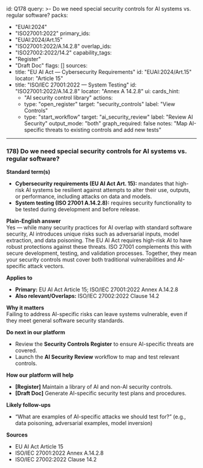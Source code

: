 id: Q178
query: >-
  Do we need special security controls for AI systems vs. regular software?
packs:
  - "EUAI:2024"
  - "ISO27001:2022"
primary_ids:
  - "EUAI:2024/Art.15"
  - "ISO27001:2022/A.14.2.8"
overlap_ids:
  - "ISO27002:2022/14.2"
capability_tags:
  - "Register"
  - "Draft Doc"
flags: []
sources:
  - title: "EU AI Act — Cybersecurity Requirements"
    id: "EUAI:2024/Art.15"
    locator: "Article 15"
  - title: "ISO/IEC 27001:2022 — System Testing"
    id: "ISO27001:2022/A.14.2.8"
    locator: "Annex A 14.2.8"
ui:
  cards_hint:
    - "AI security control library"
  actions:
    - type: "open_register"
      target: "security_controls"
      label: "View Controls"
    - type: "start_workflow"
      target: "ai_security_review"
      label: "Review AI Security"
output_mode: "both"
graph_required: false
notes: "Map AI-specific threats to existing controls and add new tests"
---
### 178) Do we need special security controls for AI systems vs. regular software?

**Standard term(s)**  
- **Cybersecurity requirements (EU AI Act Art. 15):** mandates that high-risk AI systems be resilient against attempts to alter their use, outputs, or performance, including attacks on data and models.  
- **System testing (ISO 27001 A.14.2.8):** requires security functionality to be tested during development and before release.

**Plain-English answer**  
Yes — while many security practices for AI overlap with standard software security, AI introduces unique risks such as adversarial inputs, model extraction, and data poisoning. The EU AI Act requires high-risk AI to have robust protections against these threats. ISO 27001 complements this with secure development, testing, and validation processes. Together, they mean your security controls must cover both traditional vulnerabilities and AI-specific attack vectors.

**Applies to**  
- **Primary:** EU AI Act Article 15; ISO/IEC 27001:2022 Annex A.14.2.8  
- **Also relevant/Overlaps:** ISO/IEC 27002:2022 Clause 14.2

**Why it matters**  
Failing to address AI-specific risks can leave systems vulnerable, even if they meet general software security standards.

**Do next in our platform**  
- Review the **Security Controls Register** to ensure AI-specific threats are covered.  
- Launch the **AI Security Review** workflow to map and test relevant controls.

**How our platform will help**  
- **[Register]** Maintain a library of AI and non-AI security controls.  
- **[Draft Doc]** Generate AI-specific security test plans and procedures.

**Likely follow-ups**  
- “What are examples of AI-specific attacks we should test for?” (e.g., data poisoning, adversarial examples, model inversion)

**Sources**  
- EU AI Act Article 15  
- ISO/IEC 27001:2022 Annex A.14.2.8  
- ISO/IEC 27002:2022 Clause 14.2
